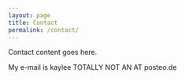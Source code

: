 ```yaml
---
layout: page
title: Contact
permalink: /contact/
---
```


Contact content goes here.

My e-mail is kaylee TOTALLY NOT AN AT posteo.de